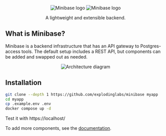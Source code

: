<p align="center">
  <img alt="Minibase logo" src="https://github.com/explodinglabs/minibase/blob/main/logo-light-mode.png?raw=true#gh-light-mode-only" />
  <img alt="Minibase logo" src="https://github.com/explodinglabs/minibase/blob/main/logo-dark-mode.png?raw=true#gh-dark-mode-only" />
</p>

<p align="center">
  A lightweight and extensible backend.
</p>

## What is Minibase?

Minibase is a backend infrastructure that has an API gateway to Postgres-access
tools. The default setup includes a REST API, but components can be added and
swapped out as needed.

<p align="center">
  <img alt="Architecture diagram" src="https://github.com/explodinglabs/minibase/blob/main/architecture.svg?raw=true" />
</p>

## Installation

```sh
git clone --depth 1 https://github.com/explodinglabs/minibase myapp
cd myapp
cp .example.env .env
docker compose up -d
```

Test it with https://localhost/

To add more components, see the [documentation](https://github.com/explodinglabs/minibase/wiki).
